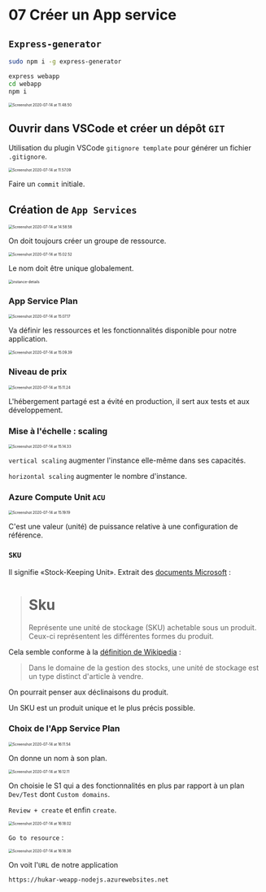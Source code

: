 # 07 Créer un App service

## `Express-generator`

```bash
sudo npm i -g express-generator
```

```bash
express webapp
cd webapp
npm i
```

<img src="assets/Screenshot2020-07-14at11.48.50.png" alt="Screenshot 2020-07-14 at 11.48.50" style="zoom:50%;" />

## Ouvrir dans VSCode et créer un dépôt `GIT`

Utilisation du plugin VSCode `gitignore template` pour générer un fichier `.gitignore`.

<img src="assets/Screenshot2020-07-14at11.57.09.png" alt="Screenshot 2020-07-14 at 11.57.09" style="zoom: 50%;" />

Faire un `commit` initiale.

## Création de `App Services`

<img src="assets/Screenshot2020-07-14at14.58.58.png" alt="Screenshot 2020-07-14 at 14.58.58" style="zoom:50%;" />

On doit toujours créer un groupe de ressource.

<img src="assets/Screenshot2020-07-14at15.02.52.png" alt="Screenshot 2020-07-14 at 15.02.52" style="zoom:50%;" />

Le nom doit être unique globalement.

<img src="assets/instance-details.png" alt="instance-details" style="zoom:50%;" />

### App Service Plan

<img src="assets/Screenshot2020-07-14at15.07.17.png" alt="Screenshot 2020-07-14 at 15.07.17" style="zoom:50%;" />

Va définir les ressources et les fonctionnalités disponible pour notre application.

<img src="assets/Screenshot2020-07-14at15.09.39.png" alt="Screenshot 2020-07-14 at 15.09.39" style="zoom:50%;" />

### Niveau de prix

<img src="assets/Screenshot2020-07-14at15.11.24.png" alt="Screenshot 2020-07-14 at 15.11.24" style="zoom:50%;" />

L'hébergement partagé est a évité en production, il sert aux tests et aux développement.

### Mise à l'échelle : scaling

<img src="assets/Screenshot2020-07-14at15.14.33.png" alt="Screenshot 2020-07-14 at 15.14.33" style="zoom:50%;" />

`vertical scaling` augmenter l'instance elle-même dans ses capacités.

`horizontal scaling` augmenter le nombre d'instance.

### Azure Compute Unit `ACU`

<img src="assets/Screenshot2020-07-14at15.19.19.png" alt="Screenshot 2020-07-14 at 15.19.19" style="zoom:50%;" />

C'est une valeur (unité) de puissance relative à une configuration de référence.

### `SKU`

Il signifie «Stock-Keeping Unit». Extrait des [documents Microsoft](https://docs.microsoft.com/en-us/partner-center/develop/product-resources#sku) :

> # Sku
>
> Représente une unité de stockage (SKU) achetable sous un produit. Ceux-ci représentent les différentes formes du produit.

Cela semble conforme à la [définition de Wikipedia](https://en.wikipedia.org/wiki/Stock_keeping_unit) :

> Dans le domaine de la gestion des stocks, une unité de stockage est un type distinct d'article à vendre.

On pourrait penser aux déclinaisons du produit.

Un SKU est un produit unique et le plus précis possible.

### Choix de l'App Service Plan

<img src="assets/Screenshot2020-07-14at16.11.54.png" alt="Screenshot 2020-07-14 at 16.11.54" style="zoom:50%;" />

On donne un nom à son plan.

<img src="assets/Screenshot2020-07-14at16.12.11.png" alt="Screenshot 2020-07-14 at 16.12.11" style="zoom:50%;" />

On choisie le S1 qui a des fonctionnalités en plus par rapport à un plan `Dev/Test` dont `Custom domains`.

`Review + create` et enfin `create`.

<img src="assets/Screenshot2020-07-14at16.18.02.png" alt="Screenshot 2020-07-14 at 16.18.02" style="zoom:50%;" />

`Go to resource` :

<img src="assets/Screenshot2020-07-14at16.18.38.png" alt="Screenshot 2020-07-14 at 16.18.38" style="zoom:50%;" />

On voit l'`URL` de notre application

`https://hukar-weapp-nodejs.azurewebsites.net`
